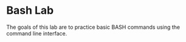 # Bash Lab

The goals of this lab are to practice basic BASH commands using the command line interface.
